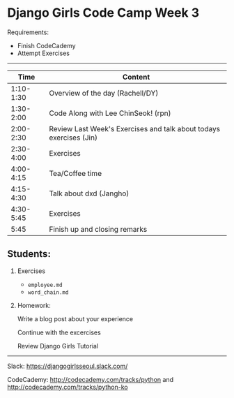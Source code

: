 # Django Girls Code Camp Week 3

Requirements:

- Finish CodeCademy
- Attempt Exercises

---

| Time  | Content |
| ------------- | ------------- |
| 1:10-1:30  | Overview of the day (Rachell/DY)  |
| 1:30-2:00  | Code Along with Lee ChinSeok! (rpn)  |
| 2:00-2:30  | Review Last Week's Exercises and talk about todays exercises (Jin)  |
| 2:30-4:00  | Exercises  |
| 4:00-4:15  | Tea/Coffee time  |
| 4:15-4:30  | Talk about dxd (Jangho)  |
| 4:30-5:45  | Exercises  |
| 5:45  | Finish up and closing remarks  |

Students:
---

1. Exercises

    - `employee.md`
    - `word_chain.md`

2. Homework:

    Write a blog post about your experience

    Continue with the excercises

    Review Django Girls Tutorial

---

Slack: https://djangogirlsseoul.slack.com/ 

CodeCademy: http://codecademy.com/tracks/python and http://codecademy.com/tracks/python-ko

